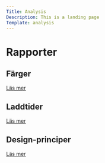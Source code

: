 ```yaml
---
Title: Analysis
Description: This is a landing page
Template: analysis
---
```


# Rapporter

<div class="analysis-wrapper"> 
    <div class="">
        <h2>Färger</h2>
        <a href="%base_url%?analysis/01_colors">Läs mer</a>
    </div>
    <div class="">
        <h2>Laddtider</h2>
        <a href="%base_url%?analysis/02_load">Läs mer</a>
    </div>
    <div class="">
        <h2>Design-principer</h2>
        <a href="%base_url%?analysis/03_design_principles">Läs mer</a>
    </div>
</div>
